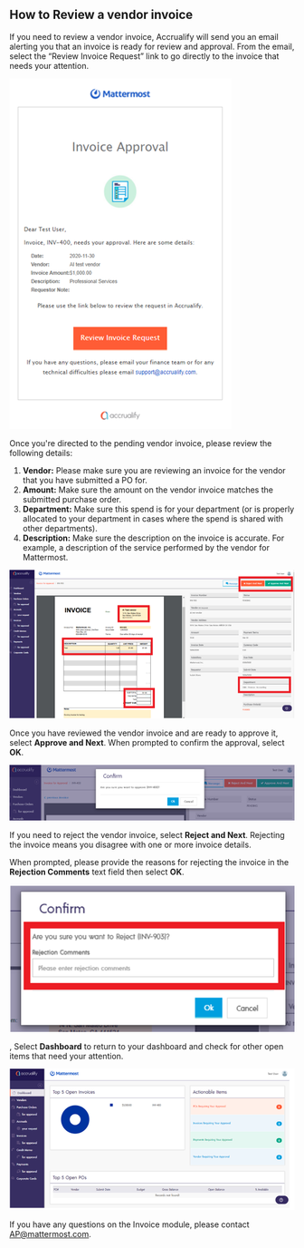 ## How to Review a vendor invoice

If you need to review a vendor invoice, Accrualify will send you an email alerting you that an invoice is ready for review and approval. From the email, select the “Review Invoice Request” link to go directly to the invoice that needs your attention.

![](../../../../.gitbook/assets/How-to-review-a-vendor-invoice-1.PNG)

Once you're directed to the pending vendor invoice, please review the following details:

1. **Vendor:** Please make sure you are reviewing an invoice for the vendor that you have submitted a PO for.
2. **Amount:** Make sure the amount on the vendor invoice matches the submitted purchase order.
3. **Department:** Make sure this spend is for your department (or is properly allocated to your department in cases where the spend is shared with other departments).
4. **Description:** Make sure the description on the invoice is accurate. For example, a description of the service performed by the vendor for Mattermost.

![](../../../../.gitbook/assets/How-to-review-a-vendor-invoice-2.PNG)

Once you have reviewed the vendor invoice and are ready to approve it, select **Approve and Next**. 
When prompted to confirm the approval, select **OK**.

![](../../../../.gitbook/assets/How-to-review-a-vendor-invoice-3.PNG)

If you need to reject the vendor invoice, select **Reject and Next**. Rejecting the invoice means you disagree with one or more invoice details. 

When prompted, please provide the reasons for rejecting the invoice in the **Rejection Comments** text field then select **OK**.

![](../../../../.gitbook/assets/How-to-review-a-vendor-invoice-4.PNG)

, Select **Dashboard** to return to your dashboard and check for other open items that need your attention.

![](../../../../.gitbook/assets/How-to-review-a-vendor-invoice-5.PNG)

If you have any questions on the Invoice module, please contact [AP@mattermost.com](AP@mattermost.com).

